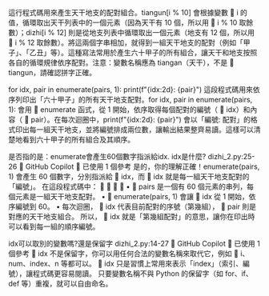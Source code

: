 這行程式碼用來產生天干地支的配對組合。tiangun[i % 10] 會根據變數    i 的值，循環取出天干列表中的一個元素（因為天干有 10 個，所以用    i % 10 取餘數）；dizhi[i % 12] 則是從地支列表中循環取出一個元素（地支有 12 個，所以用    i % 12 取餘數）。將這兩個字串相加，就得到一組天干地支的配對（例如「甲子」、「乙丑」等）。這種寫法常用於產生六十甲子的所有組合，讓天干和地支按照各自的循環規律依序配對。注意：變數名稱應為 tiangan（天干），不是    tiangun，請確認拼字正確。

for idx, pair in enumerate(pairs, 1): 
    print(f"{idx:2d}: {pair}")
這段程式碼用來依序列印出「六十甲子」的所有天干地支配對。for idx, pair in enumerate(pairs, 1): 會用    enumerate 函式，從 1 開始，依序取得每個配對的編號（   idx）和內容（   pair）。在每次迴圈中，print(f"{idx:2d}: {pair}") 會以「編號: 配對」的格式印出每一組天干地支，並將編號排成兩位數，讓輸出結果整齊易讀。這樣可以清楚地看到六十甲子的所有組合及其順序。

是否指的是：enumerate會產生60個數字指派給idx. idx是什麼?     dizhi_2.py:25-26       GitHub Copilot      已使用 1 個參考   是的，你的理解正確！enumerate(pairs, 1) 會產生 60 個數字，分別指派給    idx，而    idx 就是每一組天干地支配對的「編號」。 在這段程式碼中：                        •    pairs 是一個有 60 個元素的串列，每個元素是一組天干地支配對。 •    enumerate(pairs, 1) 會讓    idx 從 1 開始，依序編號到 60。 • 每次迴圈，   idx 代表目前配對的序號（第幾組），   pair 則是對應的天干地支組合。  所以，   idx 就是「第幾組配對」的意思，讓你在印出時可以看到每一組的順序編號。

idx可以取別的變數嗎?還是保留字     dizhi_2.py:14-27       GitHub Copilot     已使用 1 個參考     idx  不是保留字，你可以用任何合法的變數名稱來取代它，例如    i、num、index、n 等都可以。
   idx 只是習慣上常用來表示「index」（索引、編號），讓程式碼更容易閱讀。
只要變數名稱不與 Python 的保留字（如 for、if、def 等）重複，就可以自由命名。